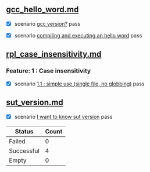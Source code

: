 
## [gcc_hello_word.md](../../examples/gcc_hello_word.md)  

  - [X] scenario [gcc version?](../../examples/gcc_hello_word.md) pass  

  - [X] scenario [compiling and executing an hello word](../../examples/gcc_hello_word.md) pass  


## [rpl_case_insensitivity.md](../../examples/rpl_case_insensitivity.md)  

  ### Feature: 1 : Case insensitivity  

  - [X] scenario [1.1 : simple use (single file, no globbing)](../../examples/rpl_case_insensitivity.md) pass  


## [sut_version.md](../../examples/sut_version.md)  

  - [X] scenario [I want to know sut version](../../examples/sut_version.md) pass  


| Status     | Count |
|------------|-------|
| Failed     | 0     |
| Successful | 4     |
| Empty      | 0     |
